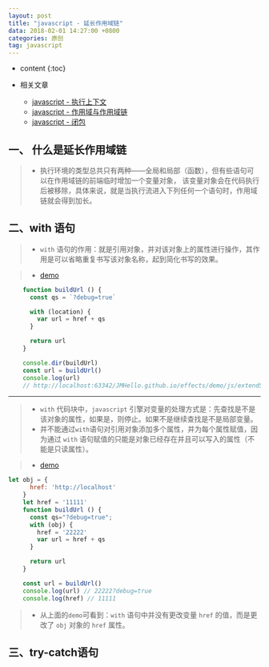 ```yaml
---
layout: post
title: "javascript - 延长作用域链"
data: 2018-02-01 14:27:00 +0800
categories: 原创
tag: javascript
---
```

* content
{:toc}

* 相关文章
    + [javascript - 执行上下文](http://www.jmazm.com/2017/10/08/js-EC/)
    + [javascript - 作用域与作用域链](http://www.jmazm.com/2017/10/08/js-Scope/)
    + [javascript - 闭包](http://www.jmazm.com/2017/09/30/js-closure/)

<!-- more -->

## 一、 什么是延长作用域链

> * 执行环境的类型总共只有两种——全局和局部（函数），但有些语句可以在作用域链的前端临时增加一个变量对象，
    该变量对象会在代码执行后被移除，具体来说，就是当执行流进入下列任何一个语句时，作用域链就会得到加长。
    
## 二、with 语句

> * `with` 语句的作用：就是引用对象，并对该对象上的属性进行操作，其作用是可以省略重复书写该对象名称，起到简化书写的效果。

> * [demo](/effects/demo/js/extendScopeChain/v1.html)

```js
    function buildUrl () {
      const qs = `?debug=true`

      with (location) {
        var url = href + qs
      }

      return url
    }

    console.dir(buildUrl)
    const url = buildUrl()
    console.log(url)
    // http://localhost:63342/JMHello.github.io/effects/demo/js/extendScopeChain/v1.html?_ijt=rkrvpjiijro2nfbo4615ajtekp?debug=true
```

---

> * `with` 代码块中，`javascript` 引擎对变量的处理方式是：先查找是不是该对象的属性，如果是，则停止。如果不是继续查找是不是局部变量。
> * 并不能通过`with`语句对引用对象添加多个属性，并为每个属性赋值，因为通过 `with` 语句赋值的只能是对象已经存在并且可以写入的属性（不能是只读属性）。

> * [demo](/effects/demo/js/extendScopeChain/v2.html)

```js
let obj = {
      href: 'http://localhost'
    }
    let href = '11111'
    function buildUrl () {
      const qs="?debug=true";
      with (obj) {
        href = '22222'
        var url = href + qs
      }

      return url
    }

    const url = buildUrl()
    console.log(url) // 22222?debug=true
    console.log(href) // 11111
```

> * 从上面的`demo`可看到：`with` 语句中并没有更改变量 `href` 的值，而是更改了 `obj` 对象的 `href` 属性。

## 三、try-catch语句